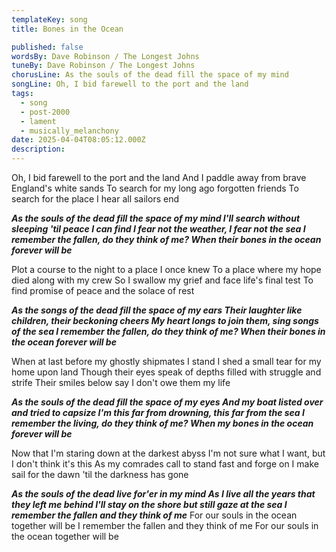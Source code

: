 ```yaml
---
templateKey: song
title: Bones in the Ocean

published: false
wordsBy: Dave Robinson / The Longest Johns
tuneBy: Dave Robinson / The Longest Johns
chorusLine: As the souls of the dead fill the space of my mind
songLine: Oh, I bid farewell to the port and the land
tags:
  - song
  - post-2000
  - lament
  - musically_melanchony
date: 2025-04-04T08:05:12.000Z
description: 
---
```

Oh, I bid farewell to the port and the land
And I paddle away from brave England's white sands
To search for my long ago forgotten friends
To search for the place I hear all sailors end

***As the souls of the dead fill the space of my mind
I'll search without sleeping 'til peace I can find
I fear not the weather, I fear not the sea
I remember the fallen, do they think of me?
When their bones in the ocean forever will be***

Plot a course to the night to a place I once knew
To a place where my hope died along with my crew
So I swallow my grief and face life's final test
To find promise of peace and the solace of rest

***As the songs of the dead fill the space of my ears
Their laughter like children, their beckoning cheers
My heart longs to join them, sing songs of the sea
I remember the fallen, do they think of me?
When their bones in the ocean forever will be***

When at last before my ghostly shipmates I stand
I shed a small tear for my home upon land
Though their eyes speak of depths filled with struggle and strife
Their smiles below say I don't owe them my life

***As the souls of the dead fill the space of my eyes
And my boat listed over and tried to capsize
I'm this far from drowning, this far from the sea
I remember the living, do they think of me?
When my bones in the ocean forever will be***

Now that I'm staring down at the darkest abyss
I'm not sure what I want, but I don't think it's this
As my comrades call to stand fast and forge on
I make sail for the dawn 'til the darkness has gone

***As the souls of the dead live for'er in my mind
As I live all the years that they left me behind
I'll stay on the shore but still gaze at the sea
I remember the fallen and they think of me***
For our souls in the ocean together will be
I remember the fallen and they think of me
For our souls in the ocean together will be
